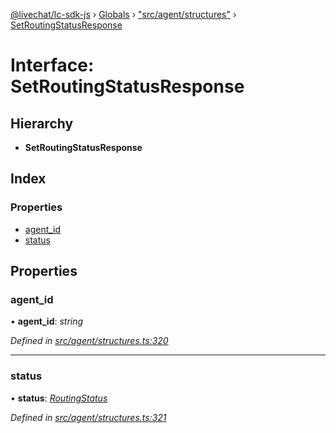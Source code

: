 [@livechat/lc-sdk-js](../README.md) › [Globals](../globals.md) › ["src/agent/structures"](../modules/_src_agent_structures_.md) › [SetRoutingStatusResponse](_src_agent_structures_.setroutingstatusresponse.md)

# Interface: SetRoutingStatusResponse

## Hierarchy

* **SetRoutingStatusResponse**

## Index

### Properties

* [agent_id](_src_agent_structures_.setroutingstatusresponse.md#agent_id)
* [status](_src_agent_structures_.setroutingstatusresponse.md#status)

## Properties

###  agent_id

• **agent_id**: *string*

*Defined in [src/agent/structures.ts:320](https://github.com/livechat/lc-sdk-js/blob/aff69b2/src/agent/structures.ts#L320)*

___

###  status

• **status**: *[RoutingStatus](../enums/_src_objects_index_.routingstatus.md)*

*Defined in [src/agent/structures.ts:321](https://github.com/livechat/lc-sdk-js/blob/aff69b2/src/agent/structures.ts#L321)*
